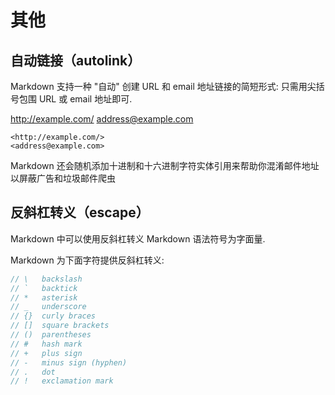 # 其他

## 自动链接（autolink）

Markdown 支持一种 "自动" 创建 URL 和 email 地址链接的简短形式: 只需用尖括号包围 URL 或 email 地址即可. 

<http://example.com/>
<address@example.com>

```
<http://example.com/>
<address@example.com>
```
Markdown 还会随机添加十进制和十六进制字符实体引用来帮助你混淆邮件地址以屏蔽广告和垃圾邮件爬虫

## 反斜杠转义（escape）

Markdown 中可以使用反斜杠转义 Markdown 语法符号为字面量.

Markdown 为下面字符提供反斜杠转义:

```js
// \   backslash
// `   backtick
// *   asterisk
// _   underscore
// {}  curly braces
// []  square brackets
// ()  parentheses
// #   hash mark
// +   plus sign
// -   minus sign (hyphen)
// .   dot
// !   exclamation mark
```

